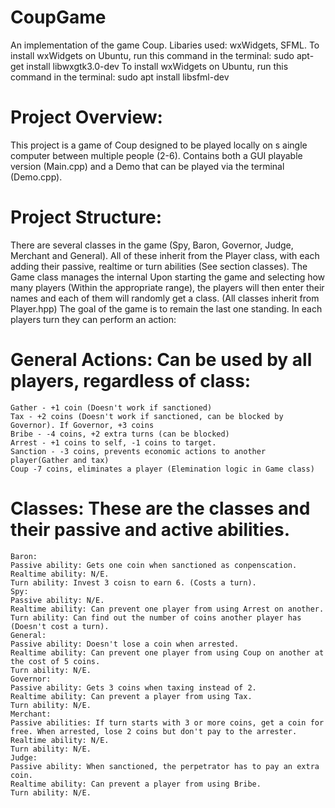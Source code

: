 # CoupGame
An implementation of the game Coup.
Libaries used: wxWidgets, SFML.
To install wxWidgets on Ubuntu, run this command in the terminal:
sudo apt-get install libwxgtk3.0-dev 
To install wxWidgets on Ubuntu, run this command in the terminal:
sudo apt install libsfml-dev

# Project Overview:
This project is a game of Coup designed to be played locally on s aingle computer between multiple people (2-6).
Contains both a GUI playable version (Main.cpp) and a Demo that can be played via the terminal (Demo.cpp).
# Project Structure:
There are several classes in the game (Spy, Baron, Governor, Judge, Merchant and General).
All of these inherit from the Player class, with each adding their passive, realtime or turn abilities (See section classes).
The Game class manages the internal
Upon starting the game and selecting how many players (Within the appropriate range), the players will then enter their names and each of them will randomly get a class.
(All classes inherit from Player.hpp)
The goal of the game is to remain the last one standing. 
In each players turn they can perform an action:

# General Actions: Can be used by all players, regardless of class:
```
Gather - +1 coin (Doesn't work if sanctioned)
Tax - +2 coins (Doesn't work if sanctioned, can be blocked by Governor). If Governor, +3 coins
Bribe - -4 coins, +2 extra turns (can be blocked)
Arrest - +1 coins to self, -1 coins to target.
Sanction - -3 coins, prevents economic actions to another player(Gather and tax)
Coup -7 coins, eliminates a player (Elemination logic in Game class)
```
# Classes: These are the classes and their passive and active abilities.
```
Baron: 
Passive ability: Gets one coin when sanctioned as conpenscation. 
Realtime ability: N/E.
Turn ability: Invest 3 coisn to earn 6. (Costs a turn). 
Spy: 
Passive ability: N/E.
Realtime ability: Can prevent one player from using Arrest on another.
Turn ability: Can find out the number of coins another player has (Doesn't cost a turn).
General:
Passive ability: Doesn't lose a coin when arrested.
Realtime ability: Can prevent one player from using Coup on another at the cost of 5 coins.
Turn ability: N/E.
Governor:
Passive ability: Gets 3 coins when taxing instead of 2.
Realtime ability: Can prevent a player from using Tax.
Turn ability: N/E.
Merchant:
Passive abilities: If turn starts with 3 or more coins, get a coin for free. When arrested, lose 2 coins but don't pay to the arrester.
Realtime ability: N/E.
Turn ability: N/E.
Judge:
Passive ability: When sanctioned, the perpetrator has to pay an extra coin.
Realtime ability: Can prevent a player from using Bribe.
Turn ability: N/E.
```
